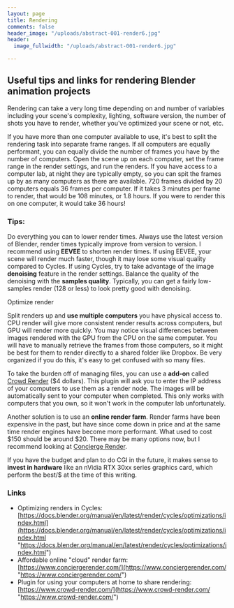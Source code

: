 ```yaml
---
layout: page
title: Rendering
comments: false
header_image: "/uploads/abstract-001-render6.jpg"
header:
  image_fullwidth: "/uploads/abstract-001-render6.jpg"

---
```

## Useful tips and links for rendering Blender animation projects

Rendering can take a very long time depending on and number of variables including your scene's complexity, lighting, software version, the number of shots you have to render, whether you've optimized your scene or not, etc.

If you have more than one computer available to use, it's best to split the rendering task into separate frame ranges. If all computers are equally performant, you can equally divide the number of frames you have by the number of computers. Open the scene up on each computer, set the frame range in the render settings, and run the renders. If you have access to a computer lab, at night they are typically empty, so you can spit the frames up by as many computers as there are available. 720 frames divided by 20 computers equals 36 frames per computer. If it takes 3 minutes per frame to render, that would be 108 minutes, or 1.8 hours. If you were to render this on one computer, it would take 36 hours!

### Tips:

Do everything you can to lower render times. Always use the latest version of Blender, render times typically improve from version to version. I recommend using **EEVEE** to shorten render times. If using EEVEE, your scene will render much faster, though it may lose some visual quality compared to Cycles. If using Cycles, try to take advantage of the image **denoising** feature in the render settings. Balance the quality of the denoising with the **samples quality**. Typically, you can get a fairly low-samples render (128 or less) to look pretty good with denoising.

Optimize render

Split renders up and **use multiple computers** you have physical access to. CPU render will give more consistent render results across computers, but GPU will render more quickly. You may notice visual differences between images rendered with the GPU from the CPU on the same computer. You will have to manually retrieve the frames from those computers, so it might be best for them to render directly to a shared folder like Dropbox. Be very organized if you do this, it's easy to get confused with so many files.

To take the burden off of managing files, you can use a **add-on** called [Crowd Render](https://www.conciergerender.com/) ($4 dollars). This plugin will ask you to enter the IP address of your computers to use them as a render node. The images will be automatically sent to your computer when completed. This only works with computers that you own, so it won't work in the computer lab unfortunately.

Another solution is to use an **online render farm**. Render farms have been expensive in the past, but have since come down in price and at the same time render engines have become more performant. What used to cost $150 should be around $20. There may be many options now, but I recommend looking at [Concierge Render](https://www.crowd-render.com/).

If you have the budget and plan to do CGI in the future, it makes sense to **invest in hardware** like an nVidia RTX 30xx series graphics card, which perform the best/$ at the time of this writing.

### Links

* Optimizing renders in Cycles: [https://docs.blender.org/manual/en/latest/render/cycles/optimizations/index.html](https://docs.blender.org/manual/en/latest/render/cycles/optimizations/index.html "https://docs.blender.org/manual/en/latest/render/cycles/optimizations/index.html")
* Affordable online "cloud" render farm: [https://www.conciergerender.com/](https://www.conciergerender.com/ "https://www.conciergerender.com/")
* Plugin for using your computers at home to share rendering: [https://www.crowd-render.com/](https://www.crowd-render.com/ "https://www.crowd-render.com/")
